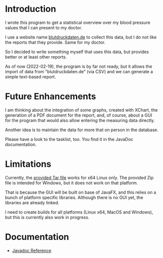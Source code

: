 # Introduction

I wrote this program to get a statistical overview over my blood pressure values that I can present to my doctor.

I use a website name [blutdruckdaten.de](https://blutdruckdaten.de) to collect this data, but I do not like the reports that they provide. Same for my doctor.

So I decided to write something myself that uses this data, but provides better or at least other reports.

As of now (2022-02-19), the program is by far not ready, but it allows the import of data from "blutdruckdaten.de" (via CSV) and we can generate a simple text-based report.

# Future Enhancements

I am thinking about the integration of some graphs, created with XChart, the generation of a PDF document for the report, and, of course, about a GUI for the program that would also allow entering the measuring data directly.

Another idea is to maintain the data for more that on person in the database.

Please have a look to the tasklist, too. You find it in the JavaDoc documentation.

# Limitations

Currently, the [provided Tar file](https://tquadrat.githup.io/bloodpressure/build/distributions/org.tquadrat.bloodpressure-0.0.1-amd64.tar) works for x64 Linux only. The provided Zip file is intended for Windows, but it does not work on that platform.

That is because the GUI will be built on base of JavaFX, and this relies on a bunch of platform specific libraries. Although there is no GUI yet, the libraries are already linked.

I need to create builds for all platforms (Linux x64, MacOS and Windows), but this is currently also work in progress.

# Documentation

- [Javadoc Reference](https://tquadrat.github.io/bloodpressure/javadoc/index.html)